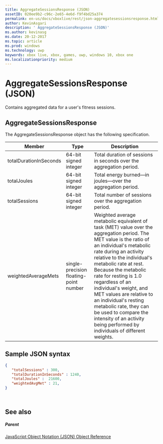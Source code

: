 ```yaml
---
title: AggregateSessionsResponse (JSON)
assetID: 020ee9b2-c96c-2e65-4e6d-f9f4bd25a374
permalink: en-us/docs/xboxlive/rest/json-aggregatesessionsresponse.html
author: KevinAsgari
description: ' AggregateSessionsResponse (JSON)'
ms.author: kevinasg
ms.date: 20-12-2017
ms.topic: article
ms.prod: windows
ms.technology: uwp
keywords: xbox live, xbox, games, uwp, windows 10, xbox one
ms.localizationpriority: medium
---
```



# AggregateSessionsResponse (JSON)
Contains aggregated data for a user's fitness sessions. 
<a id="ID4EN"></a>

 
## AggregateSessionsResponse
 
The AggregateSessionsResponse object has the following specification.
 
| Member| Type| Description| 
| --- | --- | --- | 
| totalDurationInSeconds| 64-bit signed integer| Total duration of sessions in seconds over the aggregation period.| 
| totalJoules| 64-bit signed integer| Total energy burned—in joules—over the aggregation period. | 
| totalSessions| 64-bit signed integer| Total number of sessions over the aggregation period.| 
| weightedAverageMets| single-precision floating-point number | Weighted average metabolic equivalent of task (MET) value over the aggregation period. The MET value is the ratio of an individual's metabolic rate during an activity relative to the individual's metabolic rate at rest. Because the metabolic rate for resting is 1.0 regardless of an individual's weight, and MET values are relative to an individual's resting metabolic rate, they can be used to compare the intensity of an activity being performed by individuals of different weights.| 
  
<a id="ID4ESC"></a>

 
## Sample JSON syntax
 

```json
{
   "totalSessions" : 300,
   "totalDurationInSeconds" : 1240,
   "totalJoules" :  21600,
   "weightedAvgMet" : 21,
}

    
```

  
<a id="ID4E2C"></a>

 
## See also
 
<a id="ID4E4C"></a>

 
##### Parent 

[JavaScript Object Notation (JSON) Object Reference](atoc-xboxlivews-reference-json.md)

   